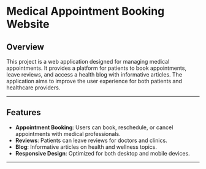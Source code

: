 # Medical Appointment Booking Website

## Overview

This project is a web application designed for managing medical appointments. It provides a platform for patients to book appointments, leave reviews, and access a health blog with informative articles. The application aims to improve the user experience for both patients and healthcare providers.

---

## Features

- **Appointment Booking**: Users can book, reschedule, or cancel appointments with medical professionals.
- **Reviews**: Patients can leave reviews for doctors and clinics.
- **Blog**: Informative articles on health and wellness topics.
- **Responsive Design**: Optimized for both desktop and mobile devices.

---
